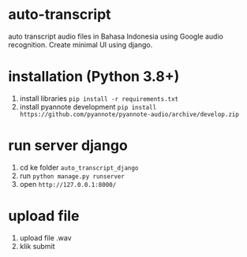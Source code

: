 # auto-transcript
auto transcript audio files in Bahasa Indonesia using Google audio recognition. Create minimal UI using django.

# installation (Python 3.8+)
1. install libraries ```pip install -r requirements.txt```
2. install pyannote development ```pip install https://github.com/pyannote/pyannote-audio/archive/develop.zip```

# run server django
1. cd ke folder ```auto_transcript_django```
2. run ```python manage.py runserver```
3. open ```http://127.0.0.1:8000/```

# upload file
1. upload file .wav
2. klik submit


